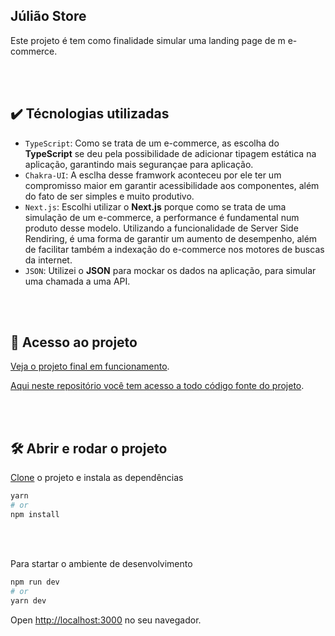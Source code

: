 ## Júlião Store

Este projeto é tem como finalidade simular uma landing page de m e-commerce. 

<br />
<br />

## ✔️ Técnologias utilizadas

- `TypeScript`: Como se trata de um e-commerce, as escolha do **TypeScript** se deu pela possibilidade de adicionar tipagem estática na aplicação, garantindo mais segurançae para aplicação.
- `Chakra-UI`: A esclha desse framwork aconteceu por ele ter um compromisso maior em garantir acessibilidade aos componentes, além do fato de ser simples e muito produtivo.
- `Next.js`: Escolhi utilizar o **Next.js** porque como se trata de uma simulação de um e-commerce, a performance é fundamental num produto desse modelo. Utilizando a funcionalidade de Server Side Rendiring, é uma forma de garantir um aumento de desempenho, além de facilitar também a indexação do e-commerce nos motores de buscas da internet.
- `JSON`: Utilizei o **JSON** para mockar os dados na aplicação, para simular uma chamada a uma API.

<br />
<br />

## 📁 Acesso ao projeto

[Veja o projeto final em funcionamento](juliaostore.vercel.app).

[Aqui neste repositório você tem acesso a todo código fonte do projeto](https://github.com/julio-cesar96/product-list).

<br />
<br />

## 🛠️ Abrir e rodar o projeto

[Clone](https://github.com/julio-cesar96/product-list) o projeto e instala as dependências

```bash
yarn
# or
npm install
```

<br/>
<br/>

Para startar o ambiente de desenvolvimento

```bash
npm run dev
# or
yarn dev
```

Open [http://localhost:3000](http://localhost:3000) no seu navegador.
